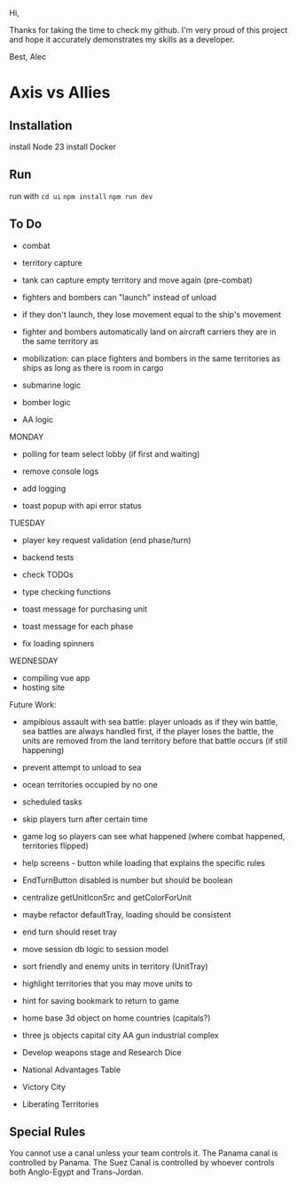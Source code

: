 Hi,

Thanks for taking the time to check my github. I'm very proud of this project and hope it
accurately demonstrates my skills as a developer.

Best,
Alec

# Axis vs Allies

## Installation

install Node 23
install Docker

## Run

run with
`cd ui`
`npm install`
`npm run dev`

## To Do

-   combat
-   territory capture
-   tank can capture empty territory and move again (pre-combat)

-   fighters and bombers can "launch" instead of unload
-   if they don't launch, they lose movement equal to the ship's movement
-   fighter and bombers automatically land on aircraft carriers they are in the same territory as
-   mobilization: can place fighters and bombers in the same territories as ships as long as there is room in cargo

-   submarine logic
-   bomber logic
-   AA logic

MONDAY

-   polling for team select lobby (if first and waiting)

-   remove console logs
-   add logging
-   toast popup with api error status

TUESDAY

-   player key request validation (end phase/turn)

-   backend tests
-   check TODOs
-   type checking functions

-   toast message for purchasing unit
-   toast message for each phase

-   fix loading spinners

WEDNESDAY

-   compiling vue app
-   hosting site

Future Work:

-   ampibious assault with sea battle: player unloads as if they win battle, sea battles are always handled first, if the player loses the battle, the units are removed from the land territory before that battle occurs (if still happening)

-   prevent attempt to unload to sea
-   ocean territories occupied by no one

-   scheduled tasks
-   skip players turn after certain time

-   game log so players can see what happened (where combat happened, territories flipped)
-   help screens - button while loading that explains the specific rules
-   EndTurnButton disabled is number but should be boolean
-   centralize getUnitIconSrc and getColorForUnit

-   maybe refactor defaultTray, loading should be consistent
-   end turn should reset tray

-   move session db logic to session model
-   sort friendly and enemy units in territory (UnitTray)
-   highlight territories that you may move units to
-   hint for saving bookmark to return to game
-   home base 3d object on home countries (capitals?)

-   three js objects
    capital city
    AA gun
    industrial complex

-   Develop weapons stage and Research Dice
-   National Advantages Table

-   Victory City
-   Liberating Territories

## Special Rules

You cannot use a canal unless your team controls it.
The Panama canal is controlled by Panama.
The Suez Canal is controlled by whoever controls both Anglo-Egypt and Trans-Jordan.
